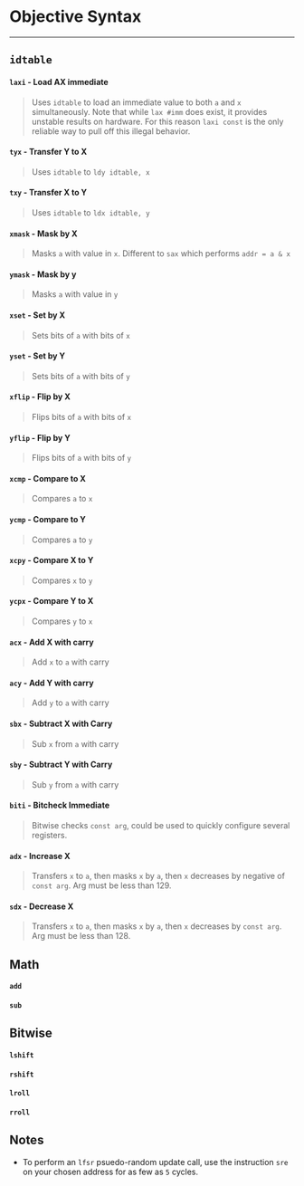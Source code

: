 # Objective Syntax
***

## `idtable`
#### `laxi` - Load AX immediate
> Uses `idtable` to load an immediate value to both `a` and `x` simultaneously.
Note that while `lax #imm` does exist, it provides unstable results on hardware.
For this reason `laxi const` is the only reliable way to pull off this illegal behavior.

#### `tyx` - Transfer Y to X
> Uses `idtable` to `ldy idtable, x`

#### `txy` - Transfer X to Y
> Uses `idtable` to `ldx idtable, y`

#### `xmask` - Mask by X
> Masks `a` with value in `x`.  Different to `sax` which performs `addr = a & x`

#### `ymask` - Mask by y
> Masks `a` with value in `y`

#### `xset` - Set by X
> Sets bits of `a` with bits of `x`

#### `yset` - Set by Y
> Sets bits of `a` with bits of `y`

#### `xflip` - Flip by X
> Flips bits of `a` with bits of `x`

#### `yflip` - Flip by Y
> Flips bits of `a` with bits of `y`

#### `xcmp` - Compare to X
> Compares `a` to `x`

#### `ycmp` - Compare to Y
> Compares `a` to `y`

#### `xcpy` - Compare X to Y
> Compares `x` to `y`

#### `ycpx` - Compare Y to X
> Compares `y` to `x`

#### `acx` - Add X with carry
> Add `x` to `a` with carry

#### `acy` - Add Y with carry
> Add `y` to `a` with carry

#### `sbx` - Subtract X with Carry
> Sub `x` from `a` with carry

#### `sby` - Subtract Y with Carry
> Sub `y` from `a` with carry

#### `biti` - Bitcheck Immediate
> Bitwise checks `const arg`, could be used to quickly configure several registers.

#### `adx` - Increase X
> Transfers `x` to `a`, then masks `x` by `a`, then `x` decreases by negative of `const arg`. Arg must be less than 129.

#### `sdx` - Decrease X
> Transfers `x` to `a`, then masks `x` by `a`, then `x` decreases by `const arg`. Arg must be less than 128.

## Math

#### `add`
#### `sub`

## Bitwise
#### `lshift`
#### `rshift`
#### `lroll`
#### `rroll`

## Notes

- To perform an `lfsr` psuedo-random update call, use the instruction `sre` on your chosen address for as few as `5` cycles.